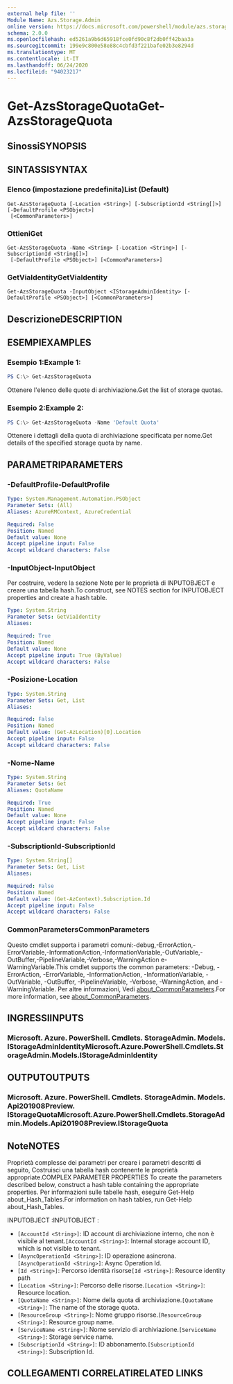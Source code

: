 ```yaml
---
external help file: ''
Module Name: Azs.Storage.Admin
online version: https://docs.microsoft.com/powershell/module/azs.storage.admin/get-azsstoragequota
schema: 2.0.0
ms.openlocfilehash: ed5261a9b6d65918fce0fd90c8f2db0ff42baa3a
ms.sourcegitcommit: 199e9c800e58e88c4cbfd3f221bafe02b3e8294d
ms.translationtype: MT
ms.contentlocale: it-IT
ms.lasthandoff: 06/24/2020
ms.locfileid: "94023217"
---
```

# <span data-ttu-id="9eabc-101">Get-AzsStorageQuota</span><span class="sxs-lookup"><span data-stu-id="9eabc-101">Get-AzsStorageQuota</span></span>

## <span data-ttu-id="9eabc-102">Sinossi</span><span class="sxs-lookup"><span data-stu-id="9eabc-102">SYNOPSIS</span></span>


## <span data-ttu-id="9eabc-103">SINTASSI</span><span class="sxs-lookup"><span data-stu-id="9eabc-103">SYNTAX</span></span>

### <span data-ttu-id="9eabc-104">Elenco (impostazione predefinita)</span><span class="sxs-lookup"><span data-stu-id="9eabc-104">List (Default)</span></span>
```
Get-AzsStorageQuota [-Location <String>] [-SubscriptionId <String[]>] [-DefaultProfile <PSObject>]
 [<CommonParameters>]
```

### <span data-ttu-id="9eabc-105">Ottieni</span><span class="sxs-lookup"><span data-stu-id="9eabc-105">Get</span></span>
```
Get-AzsStorageQuota -Name <String> [-Location <String>] [-SubscriptionId <String[]>]
 [-DefaultProfile <PSObject>] [<CommonParameters>]
```

### <span data-ttu-id="9eabc-106">GetViaIdentity</span><span class="sxs-lookup"><span data-stu-id="9eabc-106">GetViaIdentity</span></span>
```
Get-AzsStorageQuota -InputObject <IStorageAdminIdentity> [-DefaultProfile <PSObject>] [<CommonParameters>]
```

## <span data-ttu-id="9eabc-107">Descrizione</span><span class="sxs-lookup"><span data-stu-id="9eabc-107">DESCRIPTION</span></span>


## <span data-ttu-id="9eabc-108">ESEMPI</span><span class="sxs-lookup"><span data-stu-id="9eabc-108">EXAMPLES</span></span>

### <span data-ttu-id="9eabc-109">Esempio 1:</span><span class="sxs-lookup"><span data-stu-id="9eabc-109">Example 1:</span></span>
```powershell
PS C:\> Get-AzsStorageQuota
```

<span data-ttu-id="9eabc-110">Ottenere l'elenco delle quote di archiviazione.</span><span class="sxs-lookup"><span data-stu-id="9eabc-110">Get the list of storage quotas.</span></span>

### <span data-ttu-id="9eabc-111">Esempio 2:</span><span class="sxs-lookup"><span data-stu-id="9eabc-111">Example 2:</span></span>
```powershell
PS C:\> Get-AzsStorageQuota -Name 'Default Quota'
```

<span data-ttu-id="9eabc-112">Ottenere i dettagli della quota di archiviazione specificata per nome.</span><span class="sxs-lookup"><span data-stu-id="9eabc-112">Get details of the specified storage quota by name.</span></span>

## <span data-ttu-id="9eabc-113">PARAMETRI</span><span class="sxs-lookup"><span data-stu-id="9eabc-113">PARAMETERS</span></span>

### <span data-ttu-id="9eabc-114">-DefaultProfile</span><span class="sxs-lookup"><span data-stu-id="9eabc-114">-DefaultProfile</span></span>


```yaml
Type: System.Management.Automation.PSObject
Parameter Sets: (All)
Aliases: AzureRMContext, AzureCredential

Required: False
Position: Named
Default value: None
Accept pipeline input: False
Accept wildcard characters: False

```

### <span data-ttu-id="9eabc-115">-InputObject</span><span class="sxs-lookup"><span data-stu-id="9eabc-115">-InputObject</span></span>
<span data-ttu-id="9eabc-116">Per costruire, vedere la sezione Note per le proprietà di INPUTOBJECT e creare una tabella hash.</span><span class="sxs-lookup"><span data-stu-id="9eabc-116">To construct, see NOTES section for INPUTOBJECT properties and create a hash table.</span></span>

```yaml
Type: System.String
Parameter Sets: GetViaIdentity
Aliases:

Required: True
Position: Named
Default value: None
Accept pipeline input: True (ByValue)
Accept wildcard characters: False

```

### <span data-ttu-id="9eabc-117">-Posizione</span><span class="sxs-lookup"><span data-stu-id="9eabc-117">-Location</span></span>


```yaml
Type: System.String
Parameter Sets: Get, List
Aliases:

Required: False
Position: Named
Default value: (Get-AzLocation)[0].Location
Accept pipeline input: False
Accept wildcard characters: False

```

### <span data-ttu-id="9eabc-118">-Nome</span><span class="sxs-lookup"><span data-stu-id="9eabc-118">-Name</span></span>


```yaml
Type: System.String
Parameter Sets: Get
Aliases: QuotaName

Required: True
Position: Named
Default value: None
Accept pipeline input: False
Accept wildcard characters: False

```

### <span data-ttu-id="9eabc-119">-SubscriptionId</span><span class="sxs-lookup"><span data-stu-id="9eabc-119">-SubscriptionId</span></span>


```yaml
Type: System.String[]
Parameter Sets: Get, List
Aliases:

Required: False
Position: Named
Default value: (Get-AzContext).Subscription.Id
Accept pipeline input: False
Accept wildcard characters: False

```

### <span data-ttu-id="9eabc-120">CommonParameters</span><span class="sxs-lookup"><span data-stu-id="9eabc-120">CommonParameters</span></span>
<span data-ttu-id="9eabc-121">Questo cmdlet supporta i parametri comuni:-debug,-ErrorAction,-ErrorVariable,-InformationAction,-InformationVariable,-OutVariable,-OutBuffer,-PipelineVariable,-Verbose,-WarningAction e-WarningVariable.</span><span class="sxs-lookup"><span data-stu-id="9eabc-121">This cmdlet supports the common parameters: -Debug, -ErrorAction, -ErrorVariable, -InformationAction, -InformationVariable, -OutVariable, -OutBuffer, -PipelineVariable, -Verbose, -WarningAction, and -WarningVariable.</span></span> <span data-ttu-id="9eabc-122">Per altre informazioni, Vedi [about_CommonParameters](http://go.microsoft.com/fwlink/?LinkID=113216).</span><span class="sxs-lookup"><span data-stu-id="9eabc-122">For more information, see [about_CommonParameters](http://go.microsoft.com/fwlink/?LinkID=113216).</span></span>

## <span data-ttu-id="9eabc-123">INGRESSI</span><span class="sxs-lookup"><span data-stu-id="9eabc-123">INPUTS</span></span>

### <span data-ttu-id="9eabc-124">Microsoft. Azure. PowerShell. Cmdlets. StorageAdmin. Models. IStorageAdminIdentity</span><span class="sxs-lookup"><span data-stu-id="9eabc-124">Microsoft.Azure.PowerShell.Cmdlets.StorageAdmin.Models.IStorageAdminIdentity</span></span>

## <span data-ttu-id="9eabc-125">OUTPUT</span><span class="sxs-lookup"><span data-stu-id="9eabc-125">OUTPUTS</span></span>

### <span data-ttu-id="9eabc-126">Microsoft. Azure. PowerShell. Cmdlets. StorageAdmin. Models. Api201908Preview. IStorageQuota</span><span class="sxs-lookup"><span data-stu-id="9eabc-126">Microsoft.Azure.PowerShell.Cmdlets.StorageAdmin.Models.Api201908Preview.IStorageQuota</span></span>



## <span data-ttu-id="9eabc-127">Note</span><span class="sxs-lookup"><span data-stu-id="9eabc-127">NOTES</span></span>

<span data-ttu-id="9eabc-128">Proprietà complesse dei parametri per creare i parametri descritti di seguito, Costruisci una tabella hash contenente le proprietà appropriate.</span><span class="sxs-lookup"><span data-stu-id="9eabc-128">COMPLEX PARAMETER PROPERTIES To create the parameters described below, construct a hash table containing the appropriate properties.</span></span> <span data-ttu-id="9eabc-129">Per informazioni sulle tabelle hash, eseguire Get-Help about_Hash_Tables.</span><span class="sxs-lookup"><span data-stu-id="9eabc-129">For information on hash tables, run Get-Help about_Hash_Tables.</span></span>

<span data-ttu-id="9eabc-130">INPUTOBJECT <IStorageAdminIdentity> :</span><span class="sxs-lookup"><span data-stu-id="9eabc-130">INPUTOBJECT <IStorageAdminIdentity>:</span></span> 
  - <span data-ttu-id="9eabc-131">`[AccountId <String>]`: ID account di archiviazione interno, che non è visibile al tenant.</span><span class="sxs-lookup"><span data-stu-id="9eabc-131">`[AccountId <String>]`: Internal storage account ID, which is not visible to tenant.</span></span>
  - <span data-ttu-id="9eabc-132">`[AsyncOperationId <String>]`: ID operazione asincrona.</span><span class="sxs-lookup"><span data-stu-id="9eabc-132">`[AsyncOperationId <String>]`: Async Operation Id.</span></span>
  - <span data-ttu-id="9eabc-133">`[Id <String>]`: Percorso identità risorse</span><span class="sxs-lookup"><span data-stu-id="9eabc-133">`[Id <String>]`: Resource identity path</span></span>
  - <span data-ttu-id="9eabc-134">`[Location <String>]`: Percorso delle risorse.</span><span class="sxs-lookup"><span data-stu-id="9eabc-134">`[Location <String>]`: Resource location.</span></span>
  - <span data-ttu-id="9eabc-135">`[QuotaName <String>]`: Nome della quota di archiviazione.</span><span class="sxs-lookup"><span data-stu-id="9eabc-135">`[QuotaName <String>]`: The name of the storage quota.</span></span>
  - <span data-ttu-id="9eabc-136">`[ResourceGroup <String>]`: Nome gruppo risorse.</span><span class="sxs-lookup"><span data-stu-id="9eabc-136">`[ResourceGroup <String>]`: Resource group name.</span></span>
  - <span data-ttu-id="9eabc-137">`[ServiceName <String>]`: Nome servizio di archiviazione.</span><span class="sxs-lookup"><span data-stu-id="9eabc-137">`[ServiceName <String>]`: Storage service name.</span></span>
  - <span data-ttu-id="9eabc-138">`[SubscriptionId <String>]`: ID abbonamento.</span><span class="sxs-lookup"><span data-stu-id="9eabc-138">`[SubscriptionId <String>]`: Subscription Id.</span></span>

## <span data-ttu-id="9eabc-139">COLLEGAMENTI CORRELATI</span><span class="sxs-lookup"><span data-stu-id="9eabc-139">RELATED LINKS</span></span>

